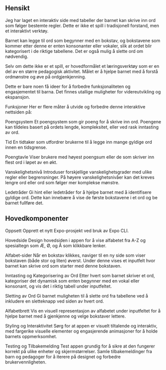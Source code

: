 ## Hensikt
Jeg har laget en interaktiv side med tabeller der barnet kan skrive inn ord som følger bestemte regler. Dette er ikke et spill i tradisjonell forstand, men et interaktivt verktøy.

Barnet kan legge til ord som begynner med en bokstav, og bokstavene som kommer etter denne er enten konsonanter eller vokaler, slik at ordet blir kategorisert i de riktige tabellene. Det er også mulig å slette ord om nødvendig.

Selv om dette ikke er et spill, er hovedformålet et læringsverktøy som er en del av en større pedagogisk aktivitet. Målet er å hjelpe barnet med å forstå ordmønstre og øve på ordgjenkjenning.

Dette er bare noen få ideer for å forbedre funksjonaliteten og engasjementet til barna. Det finnes utallige muligheter for videreutvikling og ekspansjon.

Funksjoner
Her er flere måter å utvide og forbedre denne interaktive nettsiden på:

Poengsystem
Et poengsystem som gir poeng for å skrive inn ord. Poengene kan tildeles basert på ordets lengde, kompleksitet, eller ved rask inntasting av ord.

Tid
En tidtaker som utfordrer brukerne til å legge inn mange gyldige ord innen en tidsgrense.

Poengtavle
Viser brukere med høyest poengsum eller de som skriver inn flest ord i løpet av en økt.

Vanskelighetsnivå
Introduser forskjellige vanskelighetsgrader med ulike regler eller begrensninger. På høyere vanskelighetsnivåer kan det kreves lengre ord eller ord som følger mer komplekse mønstre.

Ledetråder
Gi hint eller ledetråder for å hjelpe barnet med å identifisere gyldige ord. Dette kan innebære å vise de første bokstavene i et ord og be barnet fullføre det.


## Hovedkomponenter
Oppsett
Opprett et nytt Expo-prosjekt ved bruk av Expo CLI.

Hovedside
Design hovedsiden i appen for å vise alfabetet fra A-Z og spesialtegn som Æ, Ø, og Å som klikkbare lenker.

Alfabet-sider
Når en bokstav klikkes, naviger til en ny side som viser bokstaven (både stor og liten) øverst. Under denne vises et inputfelt hvor barnet kan skrive ord som starter med denne bokstaven.

Inntasting og Kategorisering av Ord
Etter hvert som barnet skriver et ord, kategoriser det dynamisk som enten begynner med en vokal eller konsonant, og vis det i riktig tabell under inputfeltet.

Sletting av Ord
Gi barnet muligheten til å slette ord fra tabellene ved å inkludere en sletteknapp ved siden av hvert ord.

Alfabetbrett
Vis en visuell representasjon av alfabetet under inputfeltet for å hjelpe barnet med å gjenkjenne og velge bokstaver lettere.

Styling og Interaktivitet
Sørg for at appen er visuelt tiltalende og interaktiv, med fargerike visuelle elementer og engasjerende animasjoner for å holde barnets oppmerksomhet.

Testing og Tilbakemelding
Test appen grundig for å sikre at den fungerer korrekt på ulike enheter og skjermstørrelser. Samle tilbakemeldinger fra barn og pedagoger for å iterere på designet og forbedre brukervennligheten.

